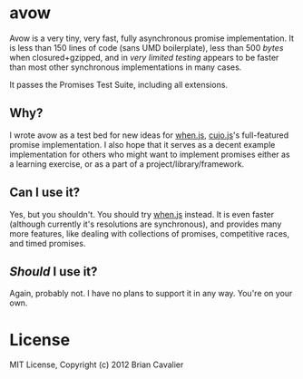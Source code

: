 # avow

Avow is a very tiny, very fast, fully asynchronous promise implementation.  It is less than 150 lines of code (sans UMD boilerplate), less than 500 *bytes* when closured+gzipped, and in *very limited testing* appears to be faster than most other synchronous implementations in many cases.

It passes the Promises Test Suite, including all extensions.

## Why?

I wrote avow as a test bed for new ideas for [when.js](https://github.com/cujojs/when), [cujo.js](http://cujojs.com)'s full-featured promise implementation.  I also hope that it serves as a decent example implementation for others who might want to implement promises either as a learning exercise, or as a part of a project/library/framework.

## Can I use it?

Yes, but you shouldn't.  You should try [when.js](https://github.com/cujojs/when) instead.  It is even faster (although currently it's resolutions are synchronous), and provides many more features, like dealing with collections of promises, competitive races, and timed promises.

## *Should* I use it?

Again, probably not.  I have no plans to support it in any way.  You're on your own.

# License

MIT License, Copyright (c) 2012 Brian Cavalier